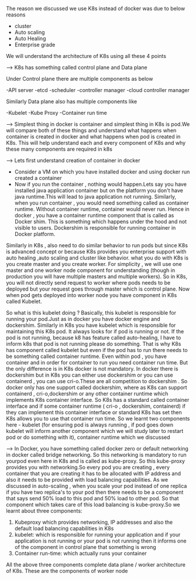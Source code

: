 The reason we discussed we use K8s instead of docker was due to below reasons

- cluster
- Auto scaling
- Auto Healing
- Enterprise grade

We will understand the architecture of K8s using all these 4 points

--> K8s has something called control plane and Data plane

Under Control plane there are multiple components as below

-API server
-etcd
-scheduler
-controller manager
-cloud controller manager

Similarly Data plane also has multiple components like

-Kubelet
-Kube Proxy
-Container run time


--> Simplest thing in docker is container and simplest thing in K8s is pod.We will compare both of these things and understand what happens when container is created in docker and what happens when pod is created in K8s. This will help understand each and every component of K8s and why these many components are required in k8s



--> Lets first understand creation of container in docker

- Consider a VM on which you have installed docker and using docker run created a container
- Now if you run the container , nothing would happen.Lets say you have installed java application container but on the platform you don't have java runtime.This will lead to java application not running.
Similarly, when you run container , you would need something called as container runtime. Without container runtime, container would never run.
Hence in docker , you have a container runtime component that is called as Docker shim. This is something which happens under the hood and not visible to users. Dockershim is responsible for running container in Docker platform.

Similarly in K8s , also need to do similar behavior to run pods but since K8s is advanced concept or because K8s provides you enterprise support with auto healing ,auto scaling and cluster like behavior. what you do with K8s is you create master and you create worker. For simplicity , we will use one master and one worker node component for understanding (though in production you will have multiple masters and multiple workers).
So in K8s, you will not directly send request to worker where pods needs to be deployed but your request goes through master which is control plane.
Now when pod gets deployed into worker node you have component in K8s called Kubelet. 

So what is this kubelet doing ?
Basically, this kubelet is responsible for running your pod.Just as in docker you have docker engine and dockershim. Similarly in K8s you have kubelet which is responsible for maintaining this K8s pod. It always looks for if pod is running or not. If the pod is not running, because k8 has feature called auto-healing, I have to inform k8s that pod is not running please do something. That is why K8s has component called kubelet but even if the pod has to run there needs to be something called container runtime. Even within pod , you have container and in order for container to run you need container run time. But the only difference is in K8s docker is not mandatory. In docker there is dockershim but in K8s you can either use dockershim or you can use containerd , you can use cri-o.These are all competition to dockershim . So docker only has one support called dockershim, where as K8s can support containerd , cri-o,dockershim or any other container runtime which implements K8s container interface. So K8s has a standard called container interface and if some container runtime ( cri-o , dockershim, containerd) if they can implement this container interface or standard K8s has set then K8s allows you to use that container run time.
So we learnt two components here - kubelet (for ensuring pod is always running , if pod goes down kubelet will inform another component which we will study later to restart pod or do something with it), container runtime which we discussed




--> In Docker, you have something called docker zero or default networking in docker called bridge networking. So this networking is mandatory to run yourpod even here in K8s and is called as kube-proxy. So this kube-proxy provides you with networking.So every pod you are creating , every container that you are creating it has to be allocated with IP address and also it needs to be provided with load balancing capabilities. As we discussed in auto-scaling , when you scale your pod instead of one replica if you have two replica's to your pod then there needs to be a component that says send 50% load to this pod and 50% load to other pod. So that component which takes care of this load balancing is kube-proxy.So we learnt about three components:

1) Kubeproxy which provides networking, IP addresses and also the default load balancing capabilities in K8s
2) kubelet:  which is responsible for running your application and if your application is not running or your pod is not running then it informs one of the component in control plane that something is wrong
3) Container run-time: which actually runs your container


All the above three components complete data plane / worker architecture of K8s. These are the components of worker node
















































